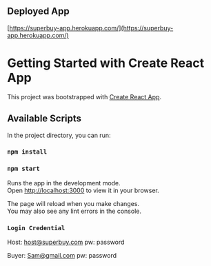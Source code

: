 ## Deployed App
[https://superbuy-app.herokuapp.com/](https://superbuy-app.herokuapp.com/)

# Getting Started with Create React App

This project was bootstrapped with [Create React App](https://github.com/facebook/create-react-app).

## Available Scripts

In the project directory, you can run:
### `npm install`

### `npm start`

Runs the app in the development mode.\
Open [http://localhost:3000](http://localhost:3000) to view it in your browser.

The page will reload when you make changes.\
You may also see any lint errors in the console.

### `Login Credential`
Host: host@superbuy.com
pw: password

Buyer: Sam@gmail.com
pw: password
